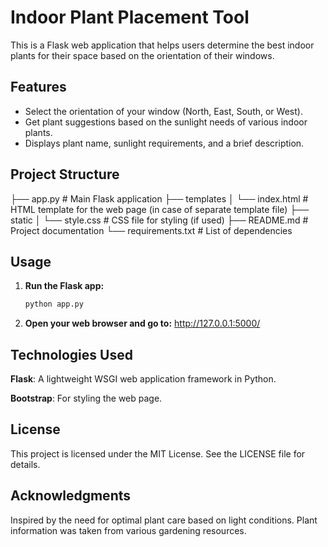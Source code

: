 # Indoor Plant Placement Tool

This is a Flask web application that helps users determine the best indoor plants for their space based on the orientation of their windows.

## Features

- Select the orientation of your window (North, East, South, or West).
- Get plant suggestions based on the sunlight needs of various indoor plants.
- Displays plant name, sunlight requirements, and a brief description.

## Project Structure

├── app.py # Main Flask application
├── templates
│ └── index.html # HTML template for the web page (in case of separate template file)
├── static
│ └── style.css # CSS file for styling (if used)
├── README.md # Project documentation
└── requirements.txt # List of dependencies


## Usage

1. **Run the Flask app:**

   ```bash
   python app.py

2. **Open your web browser and go to:**
     http://127.0.0.1:5000/

## Technologies Used

**Flask**: A lightweight WSGI web application framework in Python.

**Bootstrap**: For styling the web page.

## License

This project is licensed under the MIT License. See the LICENSE file for details.

## Acknowledgments

Inspired by the need for optimal plant care based on light conditions.
Plant information was taken from various gardening resources.
